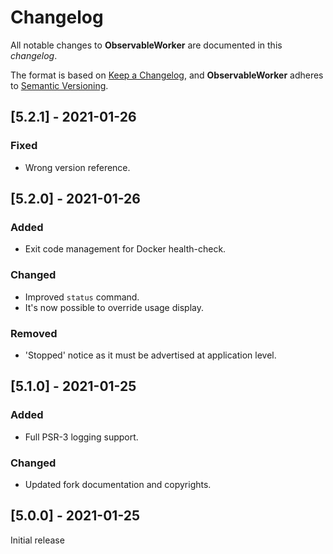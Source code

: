 # Changelog
All notable changes to **ObservableWorker** are documented in this *changelog*.

The format is based on [Keep a Changelog](https://keepachangelog.com/en/1.0.0/), and **ObservableWorker** adheres to [Semantic Versioning](https://semver.org/spec/v2.0.0.html).

## [5.2.1] - 2021-01-26

### Fixed
- Wrong version reference.

## [5.2.0] - 2021-01-26

### Added
- Exit code management for Docker health-check.

### Changed
- Improved `status` command.
- It's now possible to override usage display.

### Removed
- 'Stopped' notice as it must be advertised at application level.

## [5.1.0] - 2021-01-25

### Added
- Full PSR-3 logging support.

### Changed
- Updated fork documentation and copyrights.

## [5.0.0] - 2021-01-25

Initial release
